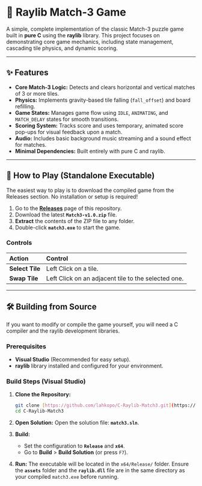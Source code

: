 # 💎 Raylib Match-3 Game

A simple, complete implementation of the classic Match-3 puzzle game built in **pure C** using the **raylib** library. This project focuses on demonstrating core game mechanics, including state management, cascading tile physics, and dynamic scoring.

***

## ✨ Features

* **Core Match-3 Logic:** Detects and clears horizontal and vertical matches of 3 or more tiles.
* **Physics:** Implements gravity-based tile falling (`fall_offset`) and board refilling.
* **Game States:** Manages game flow using `IDLE`, `ANIMATING`, and `MATCH_DELAY` states for smooth transitions.
* **Scoring System:** Tracks score and uses temporary, animated score pop-ups for visual feedback upon a match.
* **Audio:** Includes basic background music streaming and a sound effect for matches.
* **Minimal Dependencies:** Built entirely with pure C and raylib.

***

## 🚀 How to Play (Standalone Executable)

The easiest way to play is to download the compiled game from the Releases section. No installation or setup is required!

1.  Go to the **[Releases](https://github.com/lahkopo/C-Raylib-Match3/releases)** page of this repository.
2.  Download the latest **`Match3-v1.0.zip`** file.
3.  **Extract** the contents of the ZIP file to any folder.
4.  Double-click **`match3.exe`** to start the game.

### Controls

| Action | Control |
| :--- | :--- |
| **Select Tile** | Left Click on a tile. |
| **Swap Tile** | Left Click on an adjacent tile to the selected one. |

***

## 🛠️ Building from Source

If you want to modify or compile the game yourself, you will need a C compiler and the raylib development libraries.

### Prerequisites

* **Visual Studio** (Recommended for easy setup).
* **raylib** library installed and configured for your environment.

### Build Steps (Visual Studio)

1.  **Clone the Repository:**
    ```bash
    git clone [https://github.com/lahkopo/C-Raylib-Match3.git](https://github.com/lahkopo/C-Raylib-Match3.git)
    cd C-Raylib-Match3
    ```

2.  **Open Solution:**
    Open the solution file: **`match3.sln`**.

3.  **Build:**
    * Set the configuration to **`Release`** and **`x64`**.
    * Go to **Build** > **Build Solution** (or press `F7`).

4.  **Run:**
    The executable will be located in the `x64/Release/` folder. Ensure the **`assets`** folder and the **`raylib.dll`** file are in the same directory as your compiled `match3.exe` before running.
